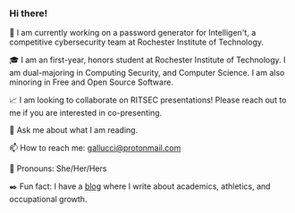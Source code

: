 ### Hi there!

<!--
**kawedi/kawedi** is a ✨ _special_ ✨ repository because its `README.md` (this file) appears on your GitHub profile.  :brain: :notebook:
https://github.com/caiyongji/emoji-list#symbols :sailboat:
https://github.com/ikatyang/emoji-cheat-sheet
-->

:star2: I am currently working on a password generator for Intelligen't, a competitive cybersecurity team at Rochester Institute of Technology.

:mortar_board: I am an first-year, honors student at Rochester Institute of Technology. I am dual-majoring in Computing Security, and Computer Science. I am also minoring in Free and Open Source Software. 

:chart_with_upwards_trend: I am looking to collaborate on RITSEC presentations! Please reach out to me if you are interested in co-presenting. 

<!--
- 🤔 I’m looking for help with ...
-->

:open_book: Ask me about what I am reading. 

📫 How to reach me: gallucci@protonmail.com

:purple_heart: Pronouns: She/Her/Hers

:black_nib: Fun fact: I have a [blog][blog] where I write about academics, athletics, and occupational growth.  

[blog]: https://oliviagallucci.home.blog/ 

